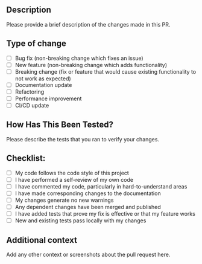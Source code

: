 ## Description

Please provide a brief description of the changes made in this PR.

## Type of change

- [ ] Bug fix (non-breaking change which fixes an issue)
- [ ] New feature (non-breaking change which adds functionality)
- [ ] Breaking change (fix or feature that would cause existing functionality to not work as expected)
- [ ] Documentation update
- [ ] Refactoring
- [ ] Performance improvement
- [ ] CI/CD update

## How Has This Been Tested?

Please describe the tests that you ran to verify your changes.

## Checklist:

- [ ] My code follows the code style of this project
- [ ] I have performed a self-review of my own code
- [ ] I have commented my code, particularly in hard-to-understand areas
- [ ] I have made corresponding changes to the documentation
- [ ] My changes generate no new warnings
- [ ] Any dependent changes have been merged and published
- [ ] I have added tests that prove my fix is effective or that my feature works
- [ ] New and existing tests pass locally with my changes

## Additional context

Add any other context or screenshots about the pull request here.
